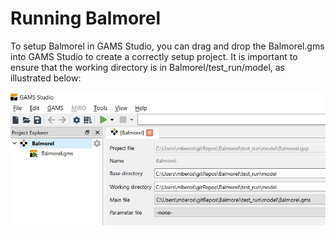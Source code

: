 # Running Balmorel

To setup Balmorel in GAMS Studio, you can drag and drop the Balmorel.gms into GAMS Studio to create a correctly setup project. It is important to ensure that the working directory is in Balmorel/test_run/model, as illustrated below:

![A correct setup in GAMS Studio](img/GAMS_Studio_Setup.jpg)